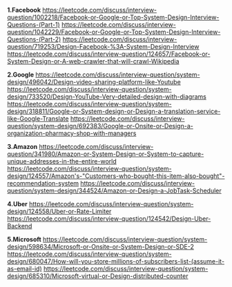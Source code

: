**1.Facebook**
<https://leetcode.com/discuss/interview-question/1002218/Facebook-or-Google-or-Top-System-Design-Interview-Questions-(Part-1)>
<https://leetcode.com/discuss/interview-question/1042229/Facebook-or-Google-or-Top-System-Design-Interview-Questions-(Part-2)>
<https://leetcode.com/discuss/interview-question/719253/Design-Facebook-%3A-System-Design-Interview>
<https://leetcode.com/discuss/interview-question/124657/Facebook-or-System-Design-or-A-web-crawler-that-will-crawl-Wikipedia>

**2.Google**
<https://leetcode.com/discuss/interview-question/system-design/496042/Design-video-sharing-platform-like-Youtube>
<https://leetcode.com/discuss/interview-question/system-design/733520/Design-YouTube-Very-detailed-design-with-diagrams>
<https://leetcode.com/discuss/interview-question/system-design/318811/Google-or-System-design-or-Design-a-translation-service-like-Google-Translate>
<https://leetcode.com/discuss/interview-question/system-design/692383/Google-or-Onsite-or-Design-a-organization-pharmacy-shop-with-managers>

**3.Amazon**
<https://leetcode.com/discuss/interview-question/341980/Amazon-or-System-Design-or-System-to-capture-unique-addresses-in-the-entire-world>
<https://leetcode.com/discuss/interview-question/system-design/124557/Amazon's-"Customers-who-bought-this-item-also-bought"-recommendation-system>
<https://leetcode.com/discuss/interview-question/system-design/344524/Amazon-or-Design-a-JobTask-Scheduler>

**4.Uber**
<https://leetcode.com/discuss/interview-question/system-design/124558/Uber-or-Rate-Limiter>
<https://leetcode.com/discuss/interview-question/124542/Design-Uber-Backend>

**5.Microsoft**
<https://leetcode.com/discuss/interview-question/system-design/598634/Microsoft-or-Onsite-or-System-Design-or-SDE-2>
<https://leetcode.com/discuss/interview-question/system-design/680047/How-will-you-store-millions-of-subscribers-list-(assume-it-as-email-id)>
<https://leetcode.com/discuss/interview-question/system-design/685310/Microsoft-virtual-or-Design-distributed-counter>

